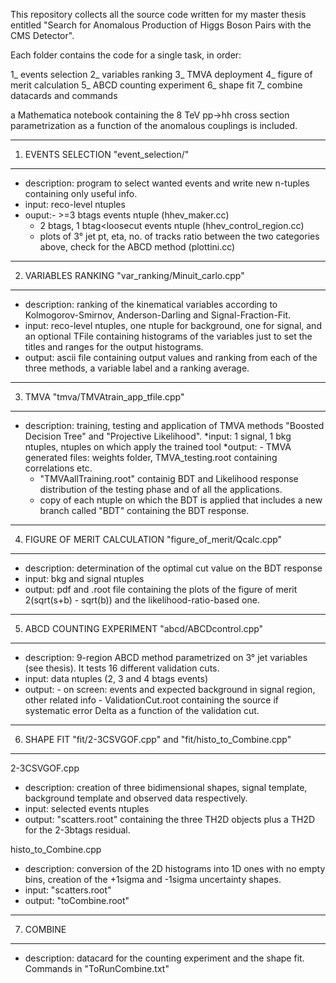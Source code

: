 This repository collects all the source code written for my master thesis entitled "Search for Anomalous Production of Higgs Boson Pairs with the CMS Detector".

Each folder contains the code for a single task, in order:

1_ events selection
2_ variables ranking
3_ TMVA deployment 
4_ figure of merit calculation
5_ ABCD counting experiment
6_ shape fit
7_ combine datacards and commands

a Mathematica notebook containing the 8 TeV pp->hh cross section parametrization as a function of the anomalous couplings is included.


---------------------------------------------------------
1. EVENTS SELECTION "event_selection/"
---------------------------------------------------------
* description: program to select wanted events and write new n-tuples containing only useful info.
* input: reco-level ntuples
* ouput:- >=3 btags events ntuple (hhev_maker.cc)
	- 2 btags, 1 btag<loosecut events ntuple (hhev_control_region.cc)		
	- plots of 3° jet pt, eta, no. of tracks ratio between the two categories above, check for the ABCD method (plottini.cc)


---------------------------------------------------------
2. VARIABLES RANKING "var_ranking/Minuit_carlo.cpp"
---------------------------------------------------------
* description: ranking of the kinematical variables according to Kolmogorov-Smirnov, Anderson-Darling and Signal-Fraction-Fit. 
* input: reco-level ntuples, one ntuple for background, one for signal, and an optional TFile containing histograms of the variables just to set the titles and ranges for the output histograms.
* output: ascii file containing output values and ranking from each of the three methods, a variable label and a ranking average.

 
---------------------------------------------------------
3. TMVA "tmva/TMVAtrain_app_tfile.cpp"
---------------------------------------------------------
* description: training, testing and application of TMVA methods "Boosted Decision Tree" and "Projective Likelihood".
*input: 1 signal, 1 bkg ntuples, ntuples on which apply the trained tool
*output: - TMVA generated files: weights folder, TMVA_testing.root containing correlations etc.
	 - "TMVAallTraining.root" containig BDT and Likelihood response distribution of the testing phase and of all the applications.
	 - copy of each ntuple on which the BDT is applied that includes a new branch called "BDT" containing the BDT response.
 
---------------------------------------------------------
4. FIGURE OF MERIT CALCULATION "figure_of_merit/Qcalc.cpp"
---------------------------------------------------------
* description: determination of the optimal cut value on the BDT response
* input: bkg and signal ntuples
* output: pdf and .root file containing the plots of the figure of merit 2(sqrt(s+b) - sqrt(b)) and the likelihood-ratio-based one.


---------------------------------------------------------
5) ABCD COUNTING EXPERIMENT "abcd/ABCDcontrol.cpp"
---------------------------------------------------------
* description: 9-region ABCD method parametrized on 3° jet variables (see thesis). It tests 16 different validation cuts. 
* input: data ntuples (2, 3 and 4 btags events)
* output: - on screen: events and expected background in signal region, other related info
	  - ValidationCut.root containing the source if systematic error Delta as a function of the validation cut.

---------------------------------------------------------
6) SHAPE FIT "fit/2-3CSVGOF.cpp" and "fit/histo_to_Combine.cpp"
---------------------------------------------------------
2-3CSVGOF.cpp
* description: creation of three bidimensional shapes, signal template, background template and observed data respectively.
* input: selected events ntuples
* output: "scatters.root" containing the three TH2D objects plus a TH2D for the 2-3btags residual.

histo_to_Combine.cpp
* description: conversion of the 2D histograms into 1D ones with no empty bins, creation of the +1sigma and -1sigma uncertainty shapes.
* input: "scatters.root"
* output: "toCombine.root"
---------------------------------------------------------
7) COMBINE
---------------------------------------------------------
* description: datacard for the counting experiment and the shape fit. Commands in "ToRunCombine.txt"



